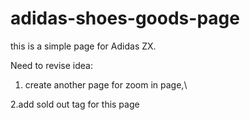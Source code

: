 # adidas-shoes-goods-page
this is a simple page for Adidas ZX.

Need to revise idea:
1. create another page for zoom in page,\\

2.add sold out tag for this page
